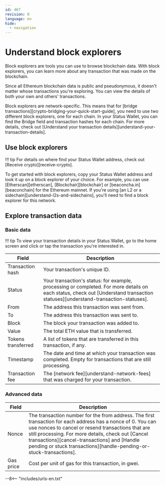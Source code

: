```yaml
---
id: 467
revision: 0
language: en
hide:
  - navigation
---
```


# Understand block explorers

Block explorers are tools you can use to browse blockchain data. With block explorers, you can learn more about any transaction that was made on the blockchain.

Since all Ethereum blockchain data is public and pseudonymous, it doesn't matter whose transactions you're exploring. You can view the details of both your own and others' transactions.

Block explorers are network-specific. This means that for [bridge transactions][crypto-bridging-your-quick-start-guide], you need to use two different block explorers, one for each chain. In your Status Wallet, you can find the Bridge field  and transaction hashes for each chain. For more details, check out [Understand your transaction details][understand-your-transaction-details].

## Use block explorers

!!! tip
     For details on where find your Status Wallet address, check out [Receive crypto][receive-crypto].

To get started with block explorers, copy your Status Wallet address and look it up on a block explorer of your choice. For example, you can use [Etherscan][etherscan], [Blockchair][blockchair] or [beaconcha.in][beaconchain] for the Ethereum mainnet. If you're using [an L2 or a sidechain][understand-l2s-and-sidechains], you'll need to find a block explorer for this network.

## Explore transaction data

### Basic data

!!! tip
     To view your transaction details in your Status Wallet, go to the home screen and click or tap the transaction you're interested in.

| Field  | Description |
|--------|-------------|
| Transaction hash | Your transaction's unique ID. |
| Status | Your transaction's status: for example, processing or completed. For more details on each status, check out [Understand transaction statuses][understand-transaction-statuses].  |
| From | The address this transaction was sent from.   |
| To | The address this transaction was sent to.  |
| Block | The block your transaction was added to.  |
| Value | The total ETH value that is transferred.  |
| Tokens transferred |  A list of tokens that are transferred in this transaction, if any. |
| Timestamp | The date and time at which your transaction was completed. Empty for transactions that are still processing. |
| Transaction fee | The [network fee][understand-network-fees] that was charged for your transaction. |

### Advanced data

| Field  | Description |
|--------|-------------|
| Nonce | The transaction number for the from address. The first transaction for each address has a nonce of 0. You can use nonces to cancel or resend transactions that are still processing. For more details, check out [Cancel transactions][cancel-transactions] and [Handle pending or stuck transactions][handle-pending-or-stuck-transactions]. |
| Gas price | Cost per unit of gas for this transaction, in gwei. |

--8<-- "includes/urls-en.txt"
